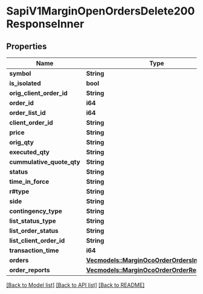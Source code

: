 # SapiV1MarginOpenOrdersDelete200ResponseInner

## Properties

Name | Type | Description | Notes
------------ | ------------- | ------------- | -------------
**symbol** | **String** |  | 
**is_isolated** | **bool** |  | 
**orig_client_order_id** | **String** |  | 
**order_id** | **i64** |  | 
**order_list_id** | **i64** |  | 
**client_order_id** | **String** |  | 
**price** | **String** |  | 
**orig_qty** | **String** |  | 
**executed_qty** | **String** |  | 
**cummulative_quote_qty** | **String** |  | 
**status** | **String** |  | 
**time_in_force** | **String** |  | 
**r#type** | **String** |  | 
**side** | **String** |  | 
**contingency_type** | **String** |  | 
**list_status_type** | **String** |  | 
**list_order_status** | **String** |  | 
**list_client_order_id** | **String** |  | 
**transaction_time** | **i64** |  | 
**orders** | [**Vec<models::MarginOcoOrderOrdersInner>**](marginOcoOrder_orders_inner.md) |  | 
**order_reports** | [**Vec<models::MarginOcoOrderOrderReportsInner>**](marginOcoOrder_orderReports_inner.md) |  | 

[[Back to Model list]](../README.md#documentation-for-models) [[Back to API list]](../README.md#documentation-for-api-endpoints) [[Back to README]](../README.md)


